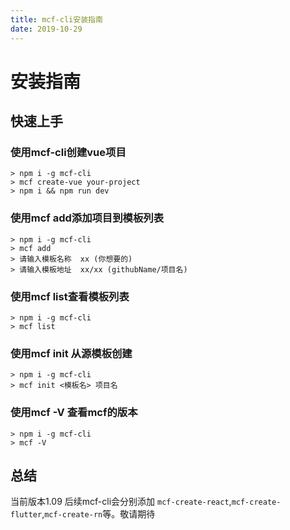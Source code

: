 ```yaml
---
title: mcf-cli安装指南
date: 2019-10-29
---
```


#  安装指南

##  快速上手

###     使用mcf-cli创建vue项目

    > npm i -g mcf-cli
    > mcf create-vue your-project
    > npm i && npm run dev

###     使用mcf add添加项目到模板列表

    > npm i -g mcf-cli
    > mcf add
    > 请输入模板名称  xx (你想要的)
    > 请输入模板地址  xx/xx (githubName/项目名)
 
###     使用mcf list查看模板列表

    > npm i -g mcf-cli
    > mcf list

###     使用mcf init 从源模板创建

    > npm i -g mcf-cli
    > mcf init <模板名> 项目名

 ###     使用mcf -V 查看mcf的版本

    > npm i -g mcf-cli
    > mcf -V 

 
 ##     总结

 当前版本1.09 后续mcf-cli会分别添加 `mcf-create-react`,`mcf-create-flutter`,`mcf-create-rn`等。敬请期待
